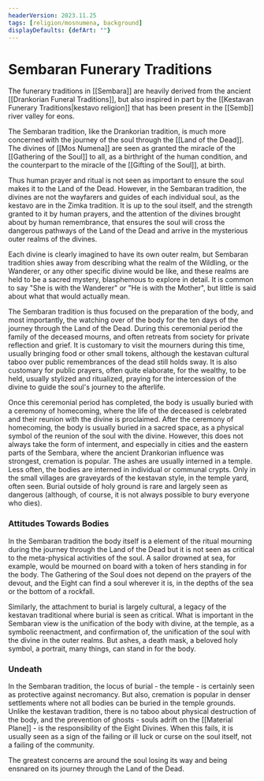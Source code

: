 ```yaml
---
headerVersion: 2023.11.25
tags: [religion/mosnumena, background]
displayDefaults: {defArt: ""}
---
```

# Sembaran Funerary Traditions

The funerary traditions in [[Sembara]] are heavily derived from the ancient [[Drankorian Funeral Traditions]], but also inspired in part by the [[Kestavan Funerary Traditions|kestavo religion]] that has been present in the [[Semb]] river valley for eons. 

The Sembaran tradition, like the Drankorian tradition, is much more concerned with the journey of the soul through the [[Land of the Dead]]. The divines of [[Mos Numena]] are seen as granted the miracle of the [[Gathering of the Soul]] to all, as a birthright of the human condition, and the counterpart to the miracle of the [[Gifting of the Soul]], at birth.

Thus human prayer and ritual is not seen as important to ensure the soul makes it to the Land of the Dead. However, in the Sembaran tradition, the divines are not the wayfarers and guides of each individual soul, as the kestavo are in the Zimka tradition. It is up to the soul itself, and the strength granted to it by human prayers, and the attention of the divines brought about by human remembrance, that ensures the soul will cross the dangerous pathways of the Land of the Dead and arrive in the mysterious outer realms of the divines. 

Each divine is clearly imagined to have its own outer realm, but Sembaran tradition shies away from describing what the realm of the Wildling, or the Wanderer, or any other specific divine would be like, and these realms are held to be a sacred mystery, blasphemous to explore in detail. It is common to say "She is with the Wanderer" or "He is with the Mother", but little is said about what that would actually mean. 

The Sembaran tradition is thus focused on the preparation of the body, and most importantly, the watching over of the body for the ten days of the journey through the Land of the Dead. During this ceremonial period the family of the deceased mourns, and often retreats from society for private reflection and grief. It is customary to visit the mourners during this time, usually bringing food or other small tokens, although the kestavan cultural taboo over public remembrances of the dead still holds sway. It is also customary for public prayers, often quite elaborate, for the wealthy, to be held, usually stylized and ritualized, praying for the intercession of the divine to guide the soul's journey to the afterlife. 

Once this ceremonial period has completed, the body is usually buried with a ceremony of homecoming, where the life of the deceased is celebrated and their reunion with the divine is proclaimed. After the ceremony of homecoming, the body is usually buried in a sacred space, as a physical symbol of the reunion of the soul with the divine. However, this does not always take the form of interment, and especially in cities and the eastern parts of the Sembara, where the ancient Drankorian influence was strongest, cremation is popular. The ashes are usually interned in a temple. Less often, the bodies are interned in individual or communal crypts. Only in the small villages are graveyards of the kestavan style, in the temple yard, often seen. Burial outside of holy ground is rare and largely seen as dangerous (although, of course, it is not always possible to bury everyone who dies).

### Attitudes Towards Bodies
In the Sembaran tradition the body itself is a element of the ritual mourning during the journey through the Land of the Dead but it is not seen as critical to the meta-physical activities of the soul. A sailor drowned at sea, for example, would be mourned on board with a token of hers standing in for the body. The Gathering of the Soul does not depend on the prayers of the devout, and the Eight can find a soul wherever it is, in the depths of the sea or the bottom of a rockfall.

Similarly, the attachment to burial is largely cultural, a legacy of the kestavan traditional where burial is seen as critical. What is important in the Sembaran view is the unification of the body with divine, at the temple, as a symbolic reenactment, and confirmation of, the unification of the soul with the divine in the outer realms. But ashes, a death mask, a beloved holy symbol, a portrait, many things, can stand in for the body.

### Undeath
In the Sembaran tradition, the locus of burial - the temple - is certainly seen as protective against necromancy. But also, cremation is popular in denser settlements where not all bodies can be buried in the temple grounds. Unlike the kestavan tradition, there is no taboo about physical destruction of the body, and the prevention of ghosts - souls adrift on the [[Material Plane]] - is the responsibility of the Eight Divines. When this fails, it is usually seen as a sign of the failing or ill luck or curse on the soul itself, not a failing of the community. 

The greatest concerns are around the soul losing its way and being ensnared on its journey through the Land of the Dead. 